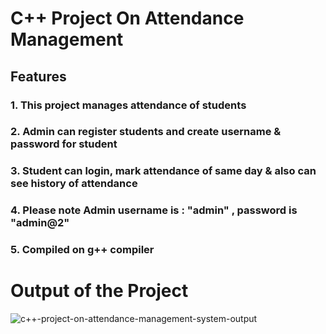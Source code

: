 # C++ Project On Attendance Management
## Features
### 1. This project manages attendance of students
### 2. Admin can register students and create username & password for student
### 3. Student can login, mark attendance of same day & also can see history of attendance
### 4. Please note Admin username is : "admin" , password is "admin@2"
### 5. Compiled on g++ compiler

# Output of the Project
![c++-project-on-attendance-management-system-output](https://user-images.githubusercontent.com/67803060/160230587-32c7c83b-e20e-4a81-bdec-29143cae0fdb.png)
